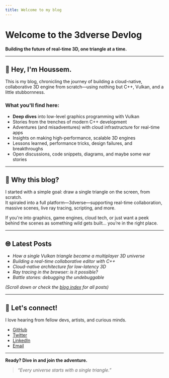 ```yaml
---
title: Welcome to my blog
---
```

# Welcome to the 3dverse Devlog

**Building the future of real-time 3D, one triangle at a time.**

---

## 👋 Hey, I'm Houssem.

This is my blog, chronicling the journey of building a cloud-native, collaborative 3D engine from scratch—using nothing but C++, Vulkan, and a little stubbornness.

### What you'll find here:
- **Deep dives** into low-level graphics programming with Vulkan
- Stories from the trenches of modern C++ development
- Adventures (and misadventures) with cloud infrastructure for real-time apps
- Insights on making high-performance, scalable 3D engines
- Lessons learned, performance tricks, design failures, and breakthroughs
- Open discussions, code snippets, diagrams, and maybe some war stories

---

## 🚀 Why this blog?

I started with a simple goal: draw a single triangle on the screen, from scratch.  
It spiraled into a full platform—3dverse—supporting real-time collaboration, massive scenes, live ray tracing, scripting, and more.

If you're into graphics, game engines, cloud tech, or just want a peek behind the scenes as something wild gets built… you’re in the right place.

---

## 🌐 Latest Posts

- _How a single Vulkan triangle became a multiplayer 3D universe_
- _Building a real-time collaborative editor with C++_
- _Cloud-native architecture for low-latency 3D_
- _Ray tracing in the browser: is it possible?_
- _Battle stories: debugging the undebuggable_

*(Scroll down or check the [blog index](#) for all posts)*

---

## 💬 Let's connect!

I love hearing from fellow devs, artists, and curious minds.
- [GitHub](#)
- [Twitter](#)
- [LinkedIn](#)
- [Email](#)

---

**Ready? Dive in and join the adventure.**

> _“Every universe starts with a single triangle.”_

